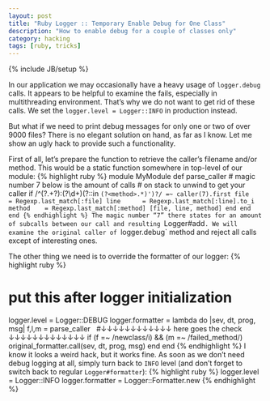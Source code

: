 ```yaml
---
layout: post
title: "Ruby Logger :: Temporary Enable Debug for One Class"
description: "How to enable debug for a couple of classes only"
category: hacking
tags: [ruby, tricks]
---
```

{% include JB/setup %}

In our application we may occasionally have a heavy usage of `logger.debug` calls. It appears
to be helpful to examine the fails, especially in multithreading environment. That’s why we
do not want to get rid of these calls. We set the `logger.level = Logger::INFO` in production instead.

But what if we need to print debug messages for only one or two of over 9000 files? There is no elegant
solution on hand, as far as I know. Let me show an ugly hack to provide such a functionality.

First of all, let’s prepare the function to retrieve the caller’s filename and/or method. This would
be a static function somewhere in top-level of our module:
{% highlight ruby %}
module MyModule
  def parse_caller
    # magic number 7 below is the amount of calls 
    #   on stack to unwind to get your caller
    if /^(?<file>.+?):(?<line>\d+)(?::in `(?<method>.*)')?/ =~ caller(7).first
      file      = Regexp.last_match[:file]
      line      = Regexp.last_match[:line].to_i
      method    = Regexp.last_match[:method]
      [file, line, method]
    end
  end
end
{% endhighlight %}
The magic number “7” there states for an amount of subcalls between our call and resulting
`Logger#add`. We will examine the original caller of `logger.debug` method and reject all 
calls except of interesting ones.

The other thing we need is to override the formatter of our logger:
{% highlight ruby %}
# put this after logger initialization
logger.level = Logger::DEBUG
logger.formatter = lambda do |sev, dt, prog, msg|
  f,l,m = parse_caller
  #↓↓↓↓↓↓↓↓↓↓↓↓ here goes the check ↓↓↓↓↓↓↓↓↓↓↓↓↓
  if (f =~ /newclass/i) && (m =~ /failed_method/)
    original_formatter.call(sev, dt, prog, msg) 
  end
end
{% endhighlight %}
I know it looks a weird hack, but it works fine. As soon as we don’t need debug logging at all, simply
turn back to `INFO` level (and don’t forget to switch back to regular `Logger#formatter`):
{% highlight ruby %}
logger.level = Logger::INFO
logger.formatter = Logger::Formatter.new
{% endhighlight %}

